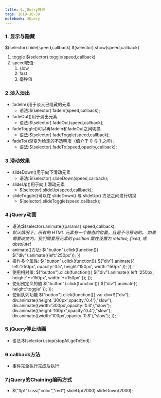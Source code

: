 ```yaml
---
title: 6.jQuery效果
tags: 2019-10-30
notebook: JQuery
---
```


### 1. 显示与隐藏
   $(selector).hide(speed,callback)
   $(selector).show(speed,callback)
   1. toggle
   $(selector).toggle(speed,callback)
   1. speed取值:
      1. slow
      2. fast
      3. 毫秒值

### 2.淡入淡出

* fadeIn()用于淡入已隐藏的元素
  - 语法:$(selector).fadeIn(speed,callback);
* fadeOut()用于淡出元素
   - 语法:$(selector).fadeOut(speed,callback);
* fadeToggle()可以再fadeIn和fadeOut之间切换
   - 语法:$(selector).fadeToggle(speed,callback);
* fadeTo()渐变为给定的不透明度（值介于 0 与 1 之间）。
   - 语法:$(selector).fadeTo(speed,opacity,callback);

### 3.滑动效果

* slideDown()用于向下滑动元素
   - 语法:$(selector).slideDown(speed,callback);
* slideUp()用于向上滑动元素
   - $(selector).slideUp(speed,callback);
* slideToggle()可以在 slideDown() 与 slideUp() 方法之间进行切换
   - $(selector).slideToggle(speed,callback);
### 4.jQuery动画
   - 语法:$(selector).animate({params},speed,callback);
   - *默认情况下，所有的 HTML 元素有一个静态的位置，且是不可移动的。 如果需要改变为，我们需要将元素的 position 属性设置为 relative, fixed, 或 absolute!*
   - animate()方法:
    $("button").click(function(){
        $("div").animate({left:'250px'});
    })
   - 操作多个属性:
    $("button").click(function(){
        $("div").animate({
            left:'250px',
            opacity:'0.5',
            height:'150px',
            width:'150px'
        });
    }); 
   - 使用相对值:
    $("button").click(function(){
        $("div").animate({
            left:'250px',
            height:'+=150px',
            width:'+=150px'
        });
    }); 
   - 使用预定义的值
    $("button").click(function(){
        $("div").animate({
            height:'toggle'
        });
    });
   - 使用队列功能
    $("button").click(function(){
        var div=$("div");
        div.animate({height:'300px',opacity:'0.4'},"slow");
        div.animate({width:'300px',opacity:'0.8'},"slow");
        div.animate({height:'100px',opacity:'0.4'},"slow");
        div.animate({width:'100px',opacity:'0.8'},"slow");
    }); 

### 5.jQuery停止动画
- 语法:$(selector).stop(stopAll,goToEnd);

### 6.callback方法
- 事件完全执行完成后执行

### 7.jQuery的Chaining编码方式
- $("#p1").css("color","red").slideUp(2000).slideDown(2000);
